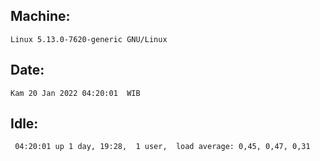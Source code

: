 ## Machine:
```
Linux 5.13.0-7620-generic GNU/Linux
```
## Date:
```
Kam 20 Jan 2022 04:20:01  WIB
```
## Idle:
```
 04:20:01 up 1 day, 19:28,  1 user,  load average: 0,45, 0,47, 0,31
```
